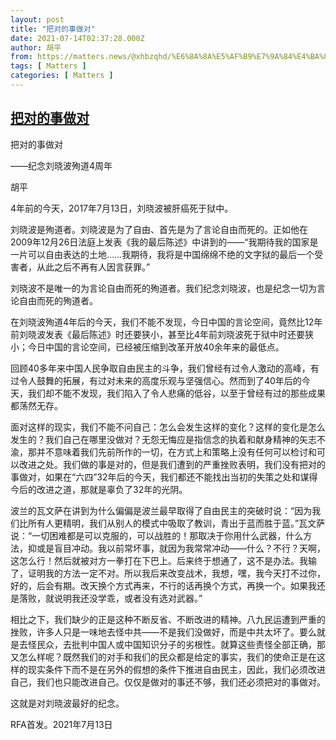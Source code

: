```yaml
---
layout: post
title: "把对的事做对"
date: 2021-07-14T02:37:28.000Z
author: 胡平
from: https://matters.news/@xhbzqhd/%E6%8A%8A%E5%AF%B9%E7%9A%84%E4%BA%8B%E5%81%9A%E5%AF%B9-bafyreibyccamuymn6bhzqgrnqjv5w64bczshiewtkahvd42glsvmntoy5e
tags: [ Matters ]
categories: [ Matters ]
---
```

<!--1626230248000-->
[把对的事做对](https://matters.news/@xhbzqhd/%E6%8A%8A%E5%AF%B9%E7%9A%84%E4%BA%8B%E5%81%9A%E5%AF%B9-bafyreibyccamuymn6bhzqgrnqjv5w64bczshiewtkahvd42glsvmntoy5e)
------

<div>
<p>把对的事做对</p><p>——纪念刘晓波殉道4周年</p><p>胡平</p><p>4年前的今天，2017年7月13日，刘晓波被肝癌死于狱中。</p><p>刘晓波是殉道者。刘晓波是为了自由、首先是为了言论自由而死的。正如他在2009年12月26日法庭上发表《我的最后陈述》中讲到的——“我期待我的国家是一片可以自由表达的土地……我期待，我将是中国绵绵不绝的文字狱的最后一个受害者，从此之后不再有人因言获罪。”</p><p>刘晓波不是唯一的为言论自由而死的殉道者。我们纪念刘晓波，也是纪念一切为言论自由而死的殉道者。</p><p>在刘晓波殉道4年后的今天，我们不能不发现，今日中国的言论空间，竟然比12年前刘晓波发表《最后陈述》时还要狭小，甚至比4年前刘晓波死于狱中时还要狭小；今日中国的言论空间，已经被压缩到改革开放40余年来的最低点。</p><p>回顾40多年来中国人民争取自由民主的斗争，我们曾经有过令人激动的高峰，有过令人鼓舞的拓展，有过对未来的高度乐观与坚强信心。然而到了40年后的今天，我们却不能不发现，我们陷入了令人悲痛的低谷，以至于曾经有过的那些成果都荡然无存。</p><p>面对这样的现实，我们不能不问自己：怎么会发生这样的变化？这样的变化是怎么发生的？我们自己在哪里没做对？无怨无悔应是指信念的执着和献身精神的矢志不渝，那并不意味着我们先前所作的一切，在方式上和策略上没有任何可以检讨和可以改进之处。我们做的事是对的，但是我们遭到的严重挫败表明，我们没有把对的事做对，如果在“六四”32年后的今天，我们都还不能找出当初的失策之处和谋得今后的改进之道，那就是辜负了32年的光阴。</p><p>波兰的瓦文萨在讲到为什么偏偏是波兰最早取得了自由民主的突破时说：“因为我们比所有人更精明，我们从别人的模式中吸取了教训，青出于蓝而胜于蓝。”瓦文萨说：“一切困难都是可以克服的，可以战胜的！那取决于你用什么武器，什么方法，抑或是盲目冲动。我以前常坏事，就因为我常常冲动——什么？不行？天啊，这怎么行！然后就被对方一拳打在下巴上。后来终于想通了，这不是办法。我输了，证明我的方法一定不对。所以我后来改变战术，我想，嘿，我今天打不过你，好的，后会有期。改天换个方式再来，不行的话再换个方式，再换一个。如果我还是落败，就说明我还没学乖，或者没有选对武器。”</p><p>相比之下，我们缺少的正是这种不断反省、不断改进的精神。八九民运遭到严重的挫败，许多人只是一味地去怪中共——不是我们没做好，而是中共太坏了。要么就是去怪民众，去批判中国人或中国知识分子的劣根性。就算这些责怪全部正确，那又怎么样呢？既然我们的对手和我们的民众都是给定的事实，我们的使命正是在这样的现实条件下而不是在另外的假想的条件下推进自由民主，因此，我们必须改进自己，我们也只能改进自己。仅仅是做对的事还不够，我们还必须把对的事做对。</p><p>这就是对刘晓波最好的纪念。</p><p>RFA首发。2021年7月13日</p>
</div>
